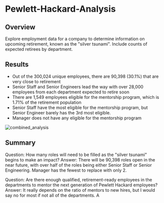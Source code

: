 # Pewlett-Hackard-Analysis

## Overview
Explore employment data for a company to determine information on upcoming retirement, known as the "silver tsunami". Include counts of expected retirees by department.

## Results
- Out of the 300,024 unique employees, there are 90,398 (30.1%) that are very close to retirement 
- Senior Staff and Senior Engineers lead the way with over 28,000 employees from each department expected to retire soon 
- There are 1,549 employees eligible for the mentorship program, which is 1.71% of the retirement population
- Senior Staff have the most eligible for the mentorship program, but Senior Engineer barely has the 3rd most eligible.
- Manager does not have any eligible for the mentorship program

![combined_analysis](https://user-images.githubusercontent.com/30487641/134421044-8cbc2b6a-a504-4915-ba61-d2d9a223c8e1.PNG)


## Summary

Question: How many roles will need to be filled as the "silver tsunami" begins to make an impact?
Answer: There will be 90,398 roles open in the near future, with over half of the roles being either Senior Staff or Senior Engineering. Manager has the fewest to replace with only 2. 

Question: Are there enough qualified, retirement-ready employees in the departments to mentor the next generation of Pewlett Hackard employees?
Answer: It really depends on the ratio of mentors to new hires, but I would say no for most if not all of the departments. A

